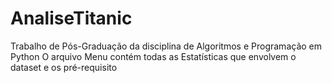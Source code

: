 # AnaliseTitanic

Trabalho de Pós-Graduação da disciplina de Algoritmos e Programação em Python
O arquivo Menu contém todas as Estatísticas que envolvem o dataset e os pré-requisito
